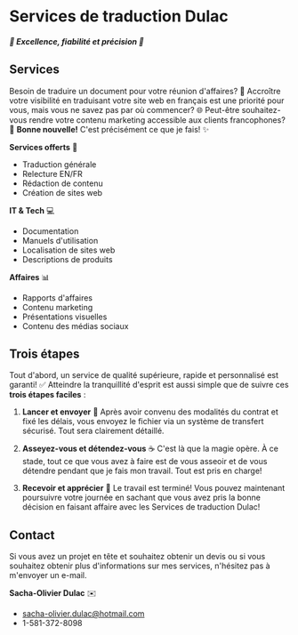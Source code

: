 <div class="pixel-portrait-container">
    <img src="../static/images/portrait-8bit.png" alt="" class="pixel-portrait"/>
</div>

# Services de traduction Dulac
##### 🌟 Excellence, fiabilité et précision 🌟

## Services
Besoin de traduire un document pour votre réunion d'affaires? 📄
Accroître votre visibilité en traduisant votre site web en français est une priorité pour vous, mais vous ne savez pas par où commencer? 🌐
Peut-être souhaitez-vous rendre votre contenu marketing accessible aux clients francophones? 💼
**Bonne nouvelle!** C'est précisément ce que je fais! ✨

**Services offerts** 💼
- Traduction générale
- Relecture EN/FR
- Rédaction de contenu
- Création de sites web

**IT & Tech** 💻
- Documentation
- Manuels d'utilisation
- Localisation de sites web
- Descriptions de produits

**Affaires** 📊
- Rapports d'affaires
- Contenu marketing
- Présentations visuelles
- Contenu des médias sociaux

## Trois étapes
Tout d'abord, un service de qualité supérieure, rapide et personnalisé est garanti! ✅
Atteindre la tranquillité d'esprit est aussi simple que de suivre ces **trois étapes faciles** :

1. **Lancer et envoyer** 🚀
   Après avoir convenu des modalités du contrat et fixé les délais, vous envoyez le fichier via un système de transfert sécurisé. Tout sera clairement détaillé.

2. **Asseyez-vous et détendez-vous** ☕️
   C'est là que la magie opère. À ce stade, tout ce que vous avez à faire est de vous asseoir et de vous détendre pendant que je fais mon travail. Tout est pris en charge!

3. **Recevoir et apprécier** 🎉
   Le travail est terminé! Vous pouvez maintenant poursuivre votre journée en sachant que vous avez pris la bonne décision en faisant affaire avec les Services de traduction Dulac!

## Contact
Si vous avez un projet en tête et souhaitez obtenir un devis ou si vous souhaitez obtenir plus d'informations sur mes services, n'hésitez pas à m'envoyer un e-mail.

**Sacha-Olivier Dulac** ✉️
- [sacha-olivier.dulac@hotmail.com](mailto:sacha-olivier.dulac@hotmail.com)
- 1-581-372-8098
